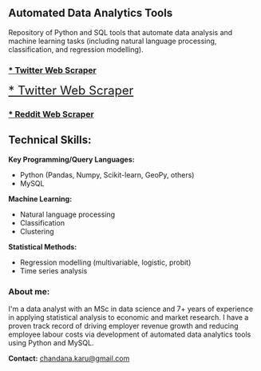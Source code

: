 ## Automated Data Analytics Tools

Repository of Python and SQL tools that automate data analysis and machine learning tasks (including natural language processing, classification, and regression modelling).

### [* Twitter Web Scraper](https://github.com/chandana-karunaratne/Twitter-Scraper)

<font size="5"> [* Twitter Web Scraper](https://github.com/chandana-karunaratne/Twitter-Scraper)</font>

### [* Reddit Web Scraper](https://github.com/chandana-karunaratne/Reddit-Scraper)


## Technical Skills:

**Key Programming/Query Languages:** 
* Python (Pandas, Numpy, Scikit-learn, GeoPy, others)
* MySQL

**Machine Learning:** 
* Natural language processing
* Classification
* Clustering

**Statistical Methods:** 
* Regression modelling (multivariable, logistic, probit) 
* Time series analysis

### About me: <br> 
I'm a data analyst with an MSc in data science and 7+ years of experience in applying statistical analysis to economic and market research. I have a proven track record of driving employer revenue growth and reducing employee labour costs via development of automated data analytics tools using Python and MySQL.

**Contact:** [chandana.karu@gmail.com](mailto:chandana.karu@gmail.com)
